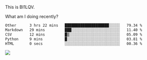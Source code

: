 This is BI1LQV.

What am I doing recently?

<!--START_SECTION:waka-->

```txt
Other      3 hrs 22 mins   ████████████████████░░░░░   79.34 %
Markdown   29 mins         ███░░░░░░░░░░░░░░░░░░░░░░   11.40 %
CSV        12 mins         █▒░░░░░░░░░░░░░░░░░░░░░░░   05.09 %
Python     9 mins          █░░░░░░░░░░░░░░░░░░░░░░░░   03.81 %
HTML       0 secs          ░░░░░░░░░░░░░░░░░░░░░░░░░   00.36 %
```

<!--END_SECTION:waka-->

<img src="https://github-readme-stats.vercel.app/api?username=bi1lqv&show_icons=true&count_private=true">
